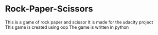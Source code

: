 # Rock-Paper-Scissors
This is a game of rock paper and scissor
It is made for the udacity project
This game is created using oop
The game is written in python

